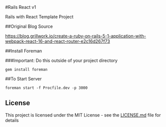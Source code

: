 #Rails React v1

Rails with React Template Project

##Original Blog Source

https://blog.grillwork.io/create-a-ruby-on-rails-5-1-application-with-webpack-react-16-and-react-router-e2c16d267f73

##Install Foreman

###Important:  Do this outside of your project directory

```
gem install foreman
```

##To Start Server

```
foreman start -f Procfile.dev -p 3000
```


## License

This project is licensed under the MIT License - see the [LICENSE.md](LICENSE.md) file for details